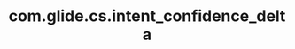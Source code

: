 ---
weight: 1048
layout: page
title: com.glide.cs.intent_confidence_delta
description: ""
value: "0.1"
---